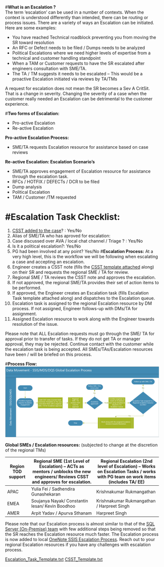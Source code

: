#**What is an Escalation ?**  
The term ‘escalation’ can be used in a number of contexts.  When the context is understood differently than intended, there can be routing or process issues. There are a variety of ways an Escalation can be initiated.  
Here are some examples:   
-	You have reached Technical roadblock preventing you from moving the SR toward resolution
-	An RFC or Defect needs to be filed / Dumps needs to be analyzed
-	Political Escalations where we need higher levels of expertise from a technical and customer handling standpoint  
-	When a TAM or Customer requests to have the SR escalated after engineers consultation with SME/TA. 
-	The TA / TM suggests it needs to be escalated – This would be a proactive Escalation initiated via reviews by TA/TMs

A request for escalation does not mean the SR becomes a Sev A CritSit.  That is a change in severity.  Changing the severity of a case when the customer really needed an Escalation can be detrimental to the customer experience. 
 
#**Two forms of Escalation:** 
-	Pro-active Escalation  
-	Re-active Escalation 

**Pro-active Escalation Process:** 
-	SME/TA requests Escalation resource for assistance based on case reviews 

**Re-active Escalation: Escalation Scenario’s** 
-	SME/TA approves engagement of Escalation resource for assistance through the escalation task.
-	RFCs / HOTFIX / DEFECTs / DCR to be filed 
-	Dump analysis
-	Political Escalation  
-	TAM / Customer /TM requested 

#Escalation Task Checklist:
============================

1. [CSST added to the case](https://supportability.visualstudio.com/Big%20Data/_wiki/wikis/Big-Data.wiki/466895/CSST-Template)? : Yes/No
2. Alias of SME/TA who has aproved for escalation:
3. Case discussed over AVA / local chat channel / Triage ? : Yes/No
4. Is it a political escalation?: Yes/No
5. PG had been involved at any point? Yes/No
#**Escalation Process:** 
At a very high level, this is the workflow we will be following when escalating a case and accepting an escalation.
1.	Engineer creates a CSST note (fills the [CSST template attached](https://supportability.visualstudio.com/Big%20Data/_wiki/wikis/Big-Data.wiki/466895/CSST-Template) along) on their SR and requests the regional SME / TA for review. 
2.	Regional SME / TA reviews the CSST note and approves the escalation.
3.	If not approved, the regional SME/TA provides their set of action items to be performed.
4.	If approved, the Engineer creates an Escalation task (fills Escalation Task template attached along) and dispatches to the Escalation queue.
5.	Escalation task is assigned to the regional Escalation resource by DM process. If not assigned, Engineer follows-up with DMs/TA for assignment.
6.	Assigned Escalation resource to work along with the Engineer towards resolution of the issue.

Please note that ALL Escalation requests must go through the SME/ TA for approval prior to transfer of tasks.  If they do not get TA or manager approval, they may be rejected. Continue contact with the customer while the escalation task is being accepted.  All SMEs/TAs/Escalation resources have been / will be briefed on this process. 


#**Process Flow:** 
![ssis-escalation.PNG](/.attachments/ssis-escalation-7b5a05c6-051c-47fc-8c93-c786dce134e8.PNG)

**Global SMEs / Escalation resources:** (subjected to change at the discretion of the regional TMs)

|**Region TOD support**  | **Regional SME (1st Level of Escalation) – ACTs as mentors / unblocks the new engineers/ Reviews CSST and approves for escalation.** | **Regional Escalation (2nd level of Escalation) – Works on Escalation Tasks / works with PG team on work items (includes TA/ EE)** |
|--|--|--|
|APAC | Yulia Fei  / Sadhendira Gunashekaran | Krishnakumar Rukmangathan |
|EMEA | Soujanya Nayak/ Constantin Iesan/ Kevin Boodhoo | Krishnakumar Rukmangathan / Harpreet Singh |
|AMER | Arpit Yadav / Apurva Sthanam | Harpreet Singh |

Please note that our Escalation process is almost similar to that of the [SQL Server (On-Premise) team](https://nam06.safelinks.protection.outlook.com/?url=https%3A%2F%2Fmicrosoft.sharepoint.com%2Fteams%2FCSSSQLTeam%2FSitePages%2FProcesses%2FCase-Escalation-Process.aspx&data=04%7C01%7CTiffany.Fischer%40microsoft.com%7C8ad00c735468467b5a3108d8c74b1c21%7C72f988bf86f141af91ab2d7cd011db47%7C1%7C0%7C637478473223282260%7CUnknown%7CTWFpbGZsb3d8eyJWIjoiMC4wLjAwMDAiLCJQIjoiV2luMzIiLCJBTiI6Ik1haWwiLCJXVCI6Mn0%3D%7C1000&sdata=y4482TaicVXitSliUO9JTIlv8Wc7uSX57R9iyJZOPWE%3D&reserved=0) with few additional steps being removed so that the SR reaches the Escalation resource much faster.
The Escalation process is now added to local <a href="onenote:https://microsoft.sharepoint.com/teams/CSSSQLTeam/SSIS  Documents/Troubleshooting Workflows/SSIS Notebook/SSIS Notebook.one#SSIS%20Escalation%20Process&section-id={AD978098-C6E4-41A8-AF9D-402E3CBBEDE1}&page-id={9F8C11B4-7561-444D-B5B6-78CA89CAEBAC}&end">OneNote SSIS Escalation Process</a>.  Reach out to your regional Escalation resources if you have any challenges with escalation process. 

[Escalation_Task_Template.txt](/.attachments/Escalation_Task_Template-a2b67c73-851e-4012-85b4-a8ef5df9e195.txt)
[CSST_Template.txt](/.attachments/CSST_Template-f2ba8f30-e080-4e94-960f-a54f2ae8f22e.txt)